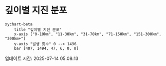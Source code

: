 # 깊이별 지진 분포

```mermaid
xychart-beta
    title "깊이별 지진 분포"
    x-axis ["0-10km", "11-30km", "31-70km", "71-150km", "151-300km", "300km+"]
    y-axis "발생 횟수" 0 --> 1496
    bar [407, 1494, 47, 6, 0, 0]
```

업데이트 시간: 2025-07-14 05:08:13
